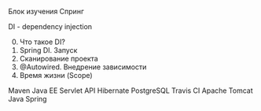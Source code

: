 Блок изучения Спринг

DI - dependency injection

0. Что такое DI? 
1. Spring DI. Запуск 
2. Сканирование проекта
3. @Autowired. Внедрение зависимости
4. Время жизни (Scope)


Maven
Java EE Servlet API
Hibernate
PostgreSQL
Travis CI
Apache Tomcat
Java Spring